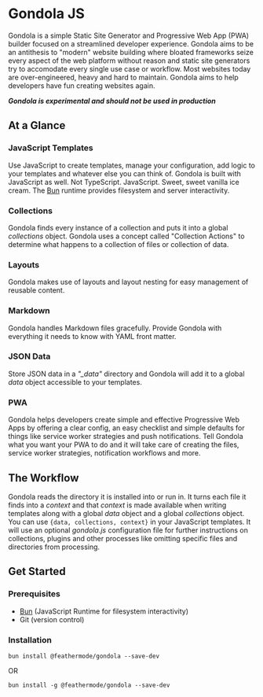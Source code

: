 # Gondola JS
Gondola is a simple Static Site Generator and Progressive Web App (PWA) builder focused on a streamlined developer experience. Gondola aims to be an antithesis to "modern" website building where bloated frameworks seize every aspect of the web platform without reason and static site generators try to accomodate every single use case or workflow. Most websites today are over-engineered, heavy and hard to maintain. Gondola aims to help developers have fun creating websites again.

***Gondola is experimental and should not be used in production***

## At a Glance
### JavaScript Templates
Use JavaScript to create templates, manage your configuration, add logic to your templates and whatever else you can think of. Gondola is built with JavaScript as well. Not TypeScript. JavaScript. Sweet, sweet vanilla ice cream. The [Bun](https://bun.sh/docs) runtime provides filesystem and server interactivity.

### Collections
Gondola finds every instance of a collection and puts it into a global *collections* object. Gondola uses a concept called "Collection Actions" to determine what happens to a collection of files or collection of data.

### Layouts
Gondola makes use of layouts and layout nesting for easy management of reusable content.

### Markdown
Gondola handles Markdown files gracefully. Provide Gondola with everything it needs to know with YAML front matter.

### JSON Data
Store JSON data in a *"\_data"* directory and Gondola will add it to a global *data* object accessible to your templates.

### PWA
Gondola helps developers create simple and effective Progressive Web Apps by offering a clear config, an easy checklist and simple defaults for things like service worker strategies and push notifications. Tell Gondola what you want your PWA to do and it will take care of creating the files, service worker strategies, notification workflows and more.


## The Workflow
Gondola reads the directory it is installed into or run in. It turns each file it finds into a *context* and that *context* is made available when writing templates along with a global *data* object and a global *collections* object. You can use `{data, collections, context}` in your JavaScript templates. It will use an optional *gondola.js* configuration file for further instructions on collections, plugins and other processes like omitting specific files and directories from processing.


## Get Started
### Prerequisites
- [Bun](https://bun.sh/docs) (JavaScript Runtime for filesystem interactivity)
- Git (version control)

### Installation
```
bun install @feathermode/gondola --save-dev
```

OR

```
bun install -g @feathermode/gondola --save-dev
```